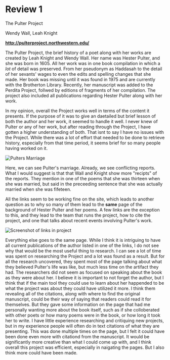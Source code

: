 # Review 1

The Pulter Project 

Wendy Wall, Leah Knight

**http://pulterproject.northwestern.edu/**

The Pulter Project, the brief history of a poet along with her works are created by Leah Knight and Wendy Wall. Her name was Hester Pulter, and she was born in 1605. 
All her work was in one book compilation in which a _lot_ of detail was preserved. From her pseudonym as Haddasah to the detail of her sevants' wages to even the edits and spelling changes that she made. 
Her book was missing until it was found in 1975 and are currently with the Brotherton Library. Recently, her manuscript was added to the Perdita Project, follwed by editions of fragments of her compilation. 
The project also included all publications regarding Hester Pulter along with her work. 

In my opinion, overall the Project works well in terms of the content it presents. If the purpose of it was to give an daetailed but brief lesson of both the author and her work,
it seemed to handle it well. I never knew of Pulter or any of her work, but after reading through the Project, I have gotten a higher understanding of both. 
That isnt to say I have no issues with the Project. While there was a lot of effort that needed to be done to retrieve history, especially from that time period, 
it seems brief for so many people having worked on it. 

![Pulters Marriage](https://robert-robinson24.github.io/Roberts-blogs/images/sspulter1.png)

Here, we can see Pulter's marriage. Already, we see conflicting reports. What I would suggest is that that Wall and Knight show more "recipts" of the reports.
They mention in one of the poems that she was thirteen when she was married, but said in the preceeding sentence that she was actually married when she was fifeteen. 

All the links seem to be working fine on the site, which leads to another question as to why so many 
of them lead to the **same** page of the background of Hester Pulter and her poems. A few links are the exception to this, and they lead to the team that runs the project, 
how to cite the project, and one that talks about recent events involving Pulter's work. 

![Screenshot of links in project](https://robert-robinson24.github.io/Roberts-blogs/images/SSReview1a.png)

Everything else goes to the same page. While I think it is intriguing to have all 
current publications of the author listed in one of the links, I do not see why that would be the most useful thing to research. I can see a lot of time was spent on 
researching the Project and a lot was found as a result. But for all the research uncovered, they spent most of the page talking about what they believed Pulter's life was like,
but much less time on the artifact they had. The researchers did not seem as focused on speaking about the book as they were about her. I believe it is important to not forget the author,
but I think that if the main tool they could use to learn about her happended to be what the project was about they could have utilized it more. I think them revealing all of the citations,
along with where to find the original manuscript, could be their way of saying that readers could read it for themselves. But they gave some information on the page that had me personally wanting more
about the book itself, such as if she colloberated with other poets or how many poems were in the book, or how long it took her to write. I have little experience researching and critiquing new projects,
but in my experience people will often do in text citations of what they are presenting. This was done multiple times on the page, but I felt it could have been done even more with citationd from the manuscript. 
It would be significantly more creative than what I could come up with, and I think overall this project was efficient, especially in naigating the pages. 
But I also think more could have been made. 
